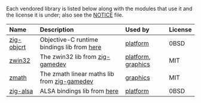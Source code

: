 Each vendored library is listed below along with the modules that use it and the license it is under; also see the [NOTICE](../NOTICE) file.

| Name | Description | Used by | License |
| :--- | :---------- | :------ | :------ |
| [zig-objcrt](vendored/zig-objcrt) | Objective-C runtime bindings lib from [here](https://github.com/hazeycode/zig-objcrt) | [platform](modules/platform/) | 0BSD |
| [zwin32](vendored/zwin32) | The zwin32 lib from [zig-gamedev](https://github.com/michal-z/zig-gamedev) | [platform](modules/platform/), [graphics](modules/graphics/) | MIT |
| [zmath](vendored/zig-gamedev-zmath) | The zmath linear maths lib from [zig-gamedev](https://github.com/michal-z/zig-gamedev) | [graphics](modules/graphics/) | MIT |
| [zig-alsa](vendored/zig-alsa) | ALSA bindings lib from [here](https://github.com/hazeycode/zig-alsa) | [platform](modules/platform/) | 0BSD |


